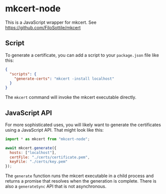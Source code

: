# mkcert-node

This is a JavaScript wrapper for mkcert. See https://github.com/FiloSottile/mkcert

## Script

To generate a certificate, you can add a script to your `package.json` file like this:

```json
{
  "scripts": {
    "generate-certs": "mkcert -install localhost"
  }
}
```

The `mkcert` command will invoke the mkcert executable directly.

## JavaScript API

For more sophisticated uses, you will likely want to generate the certificates
using a JavaScript API. That might look like this:

```js
import * as mkcert from "mkcert-node";

await mkcert.generate({
  hosts: ["localhost"],
  certFile: "./certs/certificate.pem",
  keyFile: "./certs/key.pem"
});
```

The `generate` function runs the mkcert executable in a child process and
returns a promise that resolves when the generation is complete. There is also
a `generateSync` API that is not asynchronous.